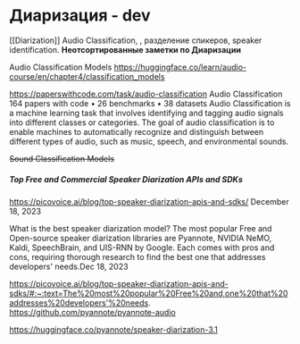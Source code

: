 # Диаризация - dev
[[Diarization]]
Audio Classification, , разделение спикеров, speaker identification.
**Неотсортированные заметки по Диаризации**


Audio Classification Models
https://huggingface.co/learn/audio-course/en/chapter4/classification_models

https://paperswithcode.com/task/audio-classification  Audio Classification
164 papers with code • 26 benchmarks • 38 datasets
Audio Classification is a machine learning task that involves identifying and tagging audio signals into different classes or categories. The goal of audio classification is to enable machines to automatically recognize and distinguish between different types of audio, such as music, speech, and environmental sounds.

~~Sound Classification Models~~

##### Top Free and Commercial Speaker Diarization APIs and SDKs
https://picovoice.ai/blog/top-speaker-diarization-apis-and-sdks/   December 18, 2023 

What is the best speaker diarization model?
The most popular Free and Open-source speaker diarization libraries are Pyannote, NVIDIA NeMO, Kaldi, SpeechBrain, and UIS-RNN by Google. Each comes with pros and cons, requiring thorough research to find the best one that addresses developers' needs.Dec 18, 2023

https://picovoice.ai/blog/top-speaker-diarization-apis-and-sdks/#:~:text=The%20most%20popular%20Free%20and,one%20that%20addresses%20developers'%20needs.
https://github.com/pyannote/pyannote-audio

https://huggingface.co/pyannote/speaker-diarization-3.1

